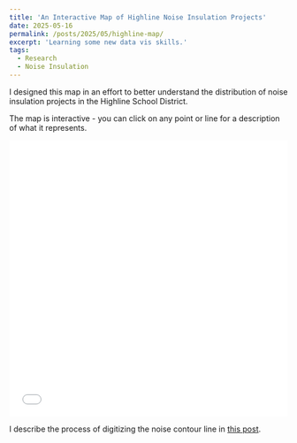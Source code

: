 ```yaml
---
title: 'An Interactive Map of Highline Noise Insulation Projects'
date: 2025-05-16
permalink: /posts/2025/05/highline-map/
excerpt: 'Learning some new data vis skills.'
tags:
  - Research
  - Noise Insulation
---
```


I designed this map in an effort to better understand the distribution of noise insulation projects in the Highline School District.

The map is interactive - you can click on any point or line for a description of what it represents.

<iframe src="{{ site.baseurl }}/files/highline-map/map.html" width="100%" height="500" frameborder="0" scrolling="no"></iframe>

I describe the process of digitizing the noise contour line in [this post]("https://austinrobertcraig.github.io/posts/2025/05/qgis/").